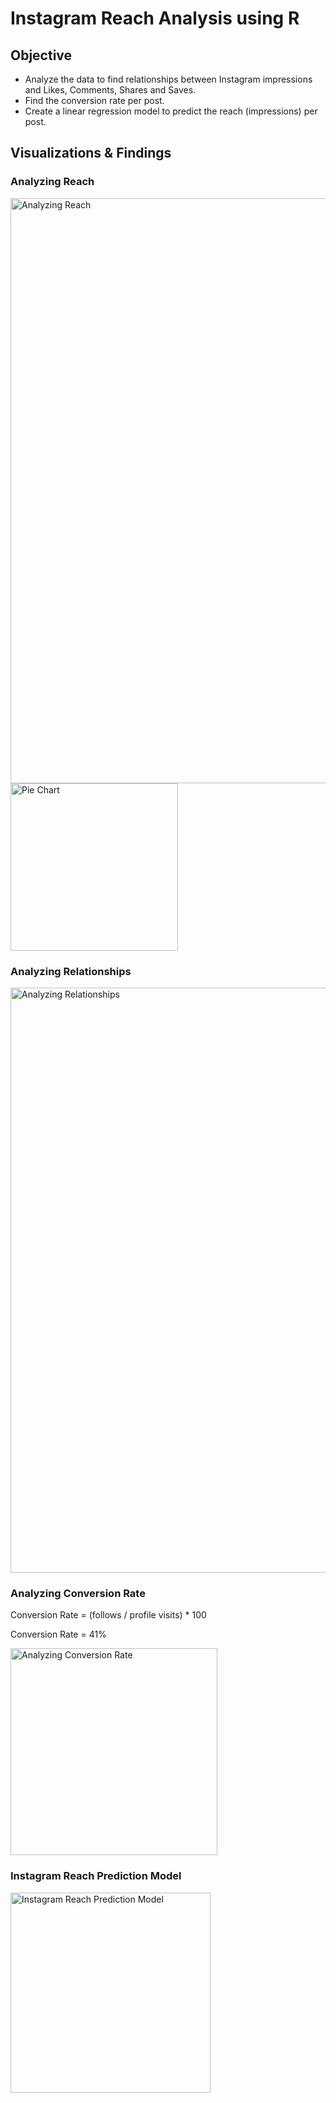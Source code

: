 # Instagram Reach Analysis using R

## Objective
* Analyze the data to find relationships between Instagram impressions and Likes, Comments, Shares and Saves.
* Find the conversion rate per post.
* Create a linear regression model to predict the reach (impressions) per post.

## Visualizations & Findings

### Analyzing Reach
<img width="936" alt="Analyzing Reach" src="https://user-images.githubusercontent.com/119815423/218291601-8ecdfde4-7234-4e90-8e87-09ed072d7150.png">

<img width="268" alt="Pie Chart" src="https://user-images.githubusercontent.com/119815423/218291617-b581fa95-9779-4be2-bfa4-f44bc13421a3.png">

### Analyzing Relationships
<img width="936" alt="Analyzing Relationships" src="https://user-images.githubusercontent.com/119815423/218291619-163b5014-4f99-43e1-bf64-1eb177646e3c.png">

### Analyzing Conversion Rate
Conversion Rate = (follows / profile visits) * 100

Conversion Rate = 41%

<img width="331" alt="Analyzing Conversion Rate" src="https://user-images.githubusercontent.com/119815423/218291627-b5603278-8cbd-4243-aa3d-d2fdffa235ff.png">

### Instagram Reach Prediction Model

<img width="320" alt="Instagram Reach Prediction Model" src="https://user-images.githubusercontent.com/119815423/218291630-b2336767-43d2-41c4-b1f2-59287dbdcca6.png">
